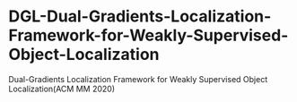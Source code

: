 # DGL-Dual-Gradients-Localization-Framework-for-Weakly-Supervised-Object-Localization
Dual-Gradients Localization Framework for Weakly Supervised Object Localization(ACM MM 2020)
